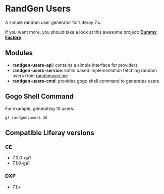 # RandGen Users
A simple random user generator for Liferay 7.x.

If you want more, you should take a look at this awesome project: **[Dummy Factory](https://github.com/yasuflatland-lf/liferay-dummy-factory)**.

## Modules

- **randgen-users-api**: contains a simple interface for providers
- **randgen-users-service**: kotlin based implementation fetching random users from [randomuser.me](https://randomuser.me)
- **randgen-users-cmd**: provides gogo shell command to generates users

## Gogo Shell Command

For example, generating 10 users:
```
g! randgen:users 10
```

## Compatible Liferay versions

### CE

- 7.0.0-ga1
- 7.1.0-ga1

### DXP

- 7.1.x
